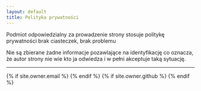 ```yaml
---
layout: default
title: Polityka prywatności
---
```


Podmiot odpowiedzialny za prowadzenie strony stosuje politykę prywatności brak ciasteczek, brak problemu

Nie są zbierane żadne informacje pozawlające na identyfikację co oznacza, że autor strony nie wie kto ja odwiedza i w pełni akceptuje taką sytuację.


---

<div class="pagination">
  {% if site.owner.email %}
    <a href="mailto:{{ site.owner.email }}" class="social-media-icons"><i class="fa fa-2x fa-envelope-square" aria-hidden="true"></i></a>
  {% endif %}
  {% if site.owner.github %}
    <a href="{{ site.owner.github }}" class="social-media-icons"><i class="fa fa-2x fa-github-square" aria-hidden="true"></i></a>
  {% endif %}
</div>
